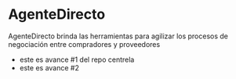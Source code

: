 ﻿# AgenteDirecto
AgenteDirecto brinda las herramientas para agilizar los procesos de negociación entre compradores y proveedores

 - este es avance #1 del repo centrela 
 - este es avance #2
